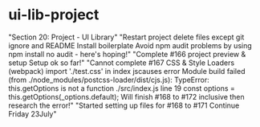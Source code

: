 # ui-lib-project
"Section 20: Project - UI Library"
"Restart project delete files except git ignore and README Install boilerplate Avoid npm audit problems by using npm install no audit - here's hoping!"
"Complete #166 project preview & setup Setup ok so far!" 
"Cannot complete #167 CSS & Style Loaders (webpack)   import './test.css' in index jscauses error Module build failed (from ./node_modules/postcss-loader/dist/cjs.js): TypeError: this.getOptions is not a function  ./src/index.js line 19 const options = this.getOptions(_options.default);  Will finish #168 to #172 inclusive then research the error!"
"Started setting up files for #168 to #171 Continue Friday 23July"